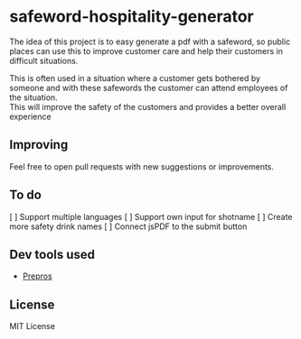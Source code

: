# safeword-hospitality-generator
The idea of this project is to easy generate a pdf with a safeword, so public places can use
this to improve customer care and help their customers in difficult situations.

This is often used in a situation where a customer gets bothered by someone and with these safewords the customer can attend employees of the situation.  
This will improve the safety of the customers and provides a better overall experience

## Improving
Feel free to open pull requests with new suggestions or improvements.

## To do
[ ] Support multiple languages
[ ] Support own input for shotname
[ ] Create more safety drink names
[ ] Connect jsPDF to the submit button

## Dev tools used
- [Prepros](https://prepros.io/)

## License 
MIT License